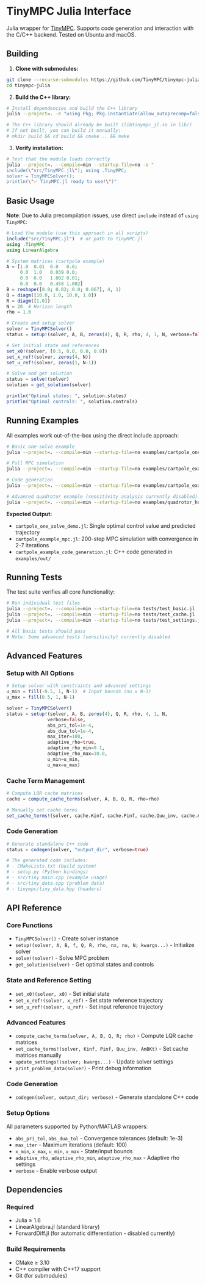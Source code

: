 # TinyMPC Julia Interface

Julia wrapper for [TinyMPC](https://tinympc.org/). Supports code generation and interaction with the C/C++ backend. Tested on Ubuntu and macOS.

## Building

1. **Clone with submodules:**
```bash
git clone --recurse-submodules https://github.com/TinyMPC/tinympc-julia.git
cd tinympc-julia
```

2. **Build the C++ library:**
```bash
# Install dependencies and build the C++ library
julia --project=. -e "using Pkg; Pkg.instantiate(allow_autoprecomp=false)"

# The C++ library should already be built (libtinympc_jl.so in lib/)
# If not built, you can build it manually:
# mkdir build && cd build && cmake .. && make
```

3. **Verify installation:**
```bash
# Test that the module loads correctly
julia --project=. --compile=min --startup-file=no -e "
include(\"src/TinyMPC.jl\"); using .TinyMPC; 
solver = TinyMPCSolver(); 
println(\"✅ TinyMPC.jl ready to use!\")"
```

## Basic Usage

**Note**: Due to Julia precompilation issues, use direct `include` instead of `using TinyMPC`:

```julia
# Load the module (use this approach in all scripts)
include("src/TinyMPC.jl")  # or path to TinyMPC.jl
using .TinyMPC
using LinearAlgebra

# System matrices (cartpole example)
A = [1.0  0.01  0.0   0.0;
     0.0  1.0   0.039 0.0;
     0.0  0.0   1.002 0.01;
     0.0  0.0   0.458 1.002]
B = reshape([0.0; 0.02; 0.0; 0.067], 4, 1)
Q = diagm([10.0, 1.0, 10.0, 1.0])
R = diagm([1.0])
N = 20  # Horizon length
rho = 1.0

# Create and setup solver
solver = TinyMPCSolver()
status = setup!(solver, A, B, zeros(4), Q, R, rho, 4, 1, N, verbose=false)

# Set initial state and references
set_x0!(solver, [0.5, 0.0, 0.0, 0.0])
set_x_ref!(solver, zeros(4, N))
set_u_ref!(solver, zeros(1, N-1))

# Solve and get solution
status = solve!(solver)
solution = get_solution(solver)

println("Optimal states: ", solution.states)
println("Optimal controls: ", solution.controls)
```

## Running Examples

All examples work out-of-the-box using the direct include approach:

```bash
# Basic one-solve example
julia --project=. --compile=min --startup-file=no examples/cartpole_one_solve_demo.jl

# Full MPC simulation
julia --project=. --compile=min --startup-file=no examples/cartpole_example_mpc.jl

# Code generation
julia --project=. --compile=min --startup-file=no examples/cartpole_example_code_generation.jl

# Advanced quadrotor example (sensitivity analysis currently disabled)
julia --project=. --compile=min --startup-file=no examples/quadrotor_hover_codegen.jl
```

**Expected Output:**
- `cartpole_one_solve_demo.jl`: Single optimal control value and predicted trajectory
- `cartpole_example_mpc.jl`: 200-step MPC simulation with convergence in 2-7 iterations
- `cartpole_example_code_generation.jl`: C++ code generated in `examples/out/`

## Running Tests

The test suite verifies all core functionality:

```bash
# Run individual test files
julia --project=. --compile=min --startup-file=no tests/test_basic.jl
julia --project=. --compile=min --startup-file=no tests/test_cache.jl
julia --project=. --compile=min --startup-file=no tests/test_settings.jl

# All basic tests should pass
# Note: Some advanced tests (sensitivity) currently disabled
```

## Advanced Features

### Setup with All Options

```julia
# Setup solver with constraints and advanced settings
u_min = fill(-0.5, 1, N-1)  # Input bounds (nu x N-1)
u_max = fill(0.5, 1, N-1)   

solver = TinyMPCSolver()
status = setup!(solver, A, B, zeros(4), Q, R, rho, 4, 1, N,
               verbose=false,
               abs_pri_tol=1e-4,
               abs_dua_tol=1e-4, 
               max_iter=100,
               adaptive_rho=true,
               adaptive_rho_min=0.1,
               adaptive_rho_max=10.0,
               u_min=u_min,
               u_max=u_max)
```

### Cache Term Management

```julia
# Compute LQR cache matrices
cache = compute_cache_terms(solver, A, B, Q, R, rho=rho)

# Manually set cache terms  
set_cache_terms!(solver, cache.Kinf, cache.Pinf, cache.Quu_inv, cache.AmBKt)
```

### Code Generation

```julia
# Generate standalone C++ code
status = codegen(solver, "output_dir", verbose=true)

# The generated code includes:
# - CMakeLists.txt (build system)
# - setup.py (Python bindings)
# - src/tiny_main.cpp (example usage)
# - src/tiny_data.cpp (problem data)
# - tinympc/tiny_data.hpp (headers)
```

## API Reference

### Core Functions
- `TinyMPCSolver()` - Create solver instance
- `setup!(solver, A, B, f, Q, R, rho, nx, nu, N; kwargs...)` - Initialize solver
- `solve!(solver)` - Solve MPC problem
- `get_solution(solver)` - Get optimal states and controls

### State and Reference Setting
- `set_x0!(solver, x0)` - Set initial state
- `set_x_ref!(solver, x_ref)` - Set state reference trajectory  
- `set_u_ref!(solver, u_ref)` - Set input reference trajectory

### Advanced Features
- `compute_cache_terms(solver, A, B, Q, R; rho)` - Compute LQR cache matrices
- `set_cache_terms!(solver, Kinf, Pinf, Quu_inv, AmBKt)` - Set cache matrices manually
- `update_settings!(solver; kwargs...)` - Update solver settings
- `print_problem_data(solver)` - Print debug information

### Code Generation
- `codegen(solver, output_dir; verbose)` - Generate standalone C++ code

### Setup Options
All parameters supported by Python/MATLAB wrappers:
- `abs_pri_tol`, `abs_dua_tol` - Convergence tolerances (default: 1e-3)
- `max_iter` - Maximum iterations (default: 100)
- `x_min`, `x_max`, `u_min`, `u_max` - State/input bounds 
- `adaptive_rho`, `adaptive_rho_min`, `adaptive_rho_max` - Adaptive rho settings
- `verbose` - Enable verbose output

## Dependencies

### Required
- Julia ≥ 1.6
- LinearAlgebra.jl (standard library)
- ForwardDiff.jl (for automatic differentiation - disabled currently)

### Build Requirements
- CMake ≥ 3.10
- C++ compiler with C++17 support  
- Git (for submodules)
